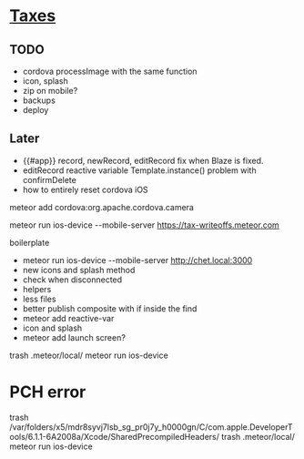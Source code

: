 # [Taxes](tax-writeoffs.meteor.com)

## TODO

- cordova processImage with the same function
- icon, splash
- zip on mobile?
- backups
- deploy

## Later

- {{#app}} record, newRecord, editRecord fix when Blaze is fixed.
- editRecord reactive variable Template.instance() problem with confirmDelete
- how to entirely reset cordova iOS



meteor add cordova:org.apache.cordova.camera

meteor run ios-device --mobile-server https://tax-writeoffs.meteor.com



boilerplate

- meteor run ios-device --mobile-server http://chet.local:3000
- new icons and splash method
- check when disconnected
- helpers
- less files
- better publish composite with if inside the find
- meteor add reactive-var
- icon and splash
- meteor add launch screen?


trash .meteor/local/
meteor run ios-device
# PCH error
trash /var/folders/x5/mdr8syvj7lsb_sg_pr0j7y_h0000gn/C/com.apple.DeveloperTools/6.1.1-6A2008a/Xcode/SharedPrecompiledHeaders/
trash .meteor/local/
meteor run ios-device